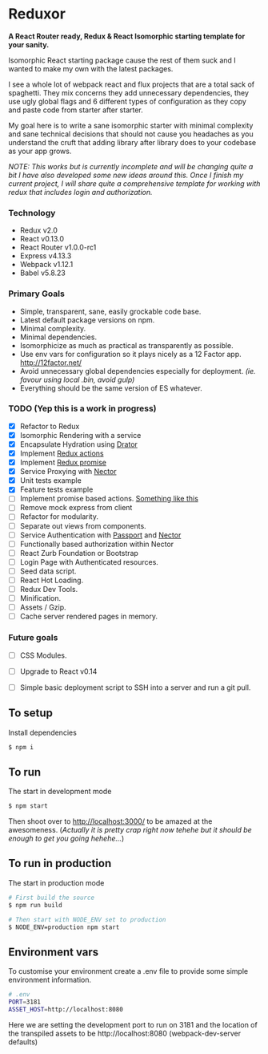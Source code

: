 # Reduxor
__A React Router ready, Redux & React Isomorphic starting template for your sanity.__

Isomorphic React starting package cause the rest of them suck and I wanted to make my own with the latest packages.

I see a whole lot of webpack react and flux projects that are a total sack of spaghetti. They mix concerns they add unnecessary dependencies, they use ugly global flags and 6 different types of configuration as they copy and paste code from starter after starter.

My goal here is to write a sane isomorphic starter with minimal complexity and sane technical decisions that should not cause you headaches as you understand the cruft that adding library after library does to your codebase as your app grows.

_NOTE: This works but is currently incomplete and will be changing quite a bit I have also developed some new ideas around this. Once I finish my current project, I will share quite a comprehensive template for working with redux that includes login and authorization._

### Technology
* Redux v2.0
* React v0.13.0
* React Router v1.0.0-rc1
* Express v4.13.3
* Webpack v1.12.1
* Babel v5.8.23

### Primary Goals
* Simple, transparent, sane, easily grockable code base.
* Latest default package versions on npm.
* Minimal complexity.
* Minimal dependencies.
* Isomorphicize as much as practical as transparently as possible.
* Use env vars for configuration so it plays nicely as a 12 Factor app. http://12factor.net/
* Avoid unnecessary global dependencies especially for deployment. _(ie. favour using local .bin, avoid gulp)_
* Everything should be the same version of ES whatever.

### TODO (Yep this is a work in progress)
- [x] Refactor to Redux
- [x] Isomorphic Rendering with a service
- [x] Encapsulate Hydration using [Drator](https://www.npmjs.com/package/drator)
- [x] Implement [Redux actions](https://github.com/acdlite/redux-actions)
- [x] Implement [Redux promise](https://github.com/acdlite/redux-promise)
- [x] Service Proxying with [Nector](http://github.com/ryardley/nector)
- [x] Unit tests example
- [x] Feature tests example
- [ ] Implement promise based actions. [Something like this](https://github.com/erikras/react-redux-universal-hot-example/blob/master/src/redux/middleware/clientMiddleware.js)
- [ ] Remove mock express from client
- [ ] Refactor for modularity.
- [ ] Separate out views from components.
- [ ] Service Authentication with [Passport](https://github.com/jaredhanson/passport) and [Nector](http://github.com/ryardley/nector)
- [ ] Functionally based authorization within Nector
- [ ] React Zurb Foundation or Bootstrap
- [ ] Login Page with Authenticated resources.
- [ ] Seed data script.
- [ ] React Hot Loading.
- [ ] Redux Dev Tools.
- [ ] Minification.
- [ ] Assets / Gzip.
- [ ] Cache server rendered pages in memory.

### Future goals
- [ ] CSS Modules.
- [ ] Upgrade to React v0.14

- [ ] Simple basic deployment script to SSH into a server and run a git pull.

## To setup

Install dependencies
```bash
$ npm i
```

## To run
The start in development mode

```bash
$ npm start
```

Then shoot over to [http://localhost:3000/](http://localhost:3000/) to be amazed at the awesomeness. (_Actually it is pretty crap right now tehehe but it should be enough to get you going hehehe..._)

## To run in production
The start in production mode

```bash
# First build the source
$ npm run build

# Then start with NODE_ENV set to production
$ NODE_ENV=production npm start
```

## Environment vars

To customise your environment create a .env file to provide some simple environment information.

```bash
# .env
PORT=3181
ASSET_HOST=http://localhost:8080
```

Here we are setting the development port to run on 3181 and the location of the transpiled assets to be http://localhost:8080 (webpack-dev-server defaults)
